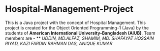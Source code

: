 # Hospital-Management-Project
This is a Java project with the concept of Hospital Management.
This project is created for the Object Oriented Programming-1 (Java) by the students of **American International University-Bangladesh (AIUB)**.
Team members are - ** *UDDIN, MD.ALFAZ, *SHAMIM, MD. SHAFAYAT HOSSAIN** *RIYAD, KAZI FARDIN RAHMAN *DAS, ANIQUE KUMAR**
